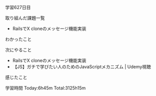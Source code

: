 学習627日目

取り組んだ課題一覧

- RailsでX cloneのメッセージ機能実装


わかったこと

次にやること

- RailsでX cloneのメッセージ機能実装
- 【JS】ガチで学びたい人のためのJavaScriptメカニズム | Udemy視聴

感じたこと

学習時間 Today:6h45m Total:3125h15m